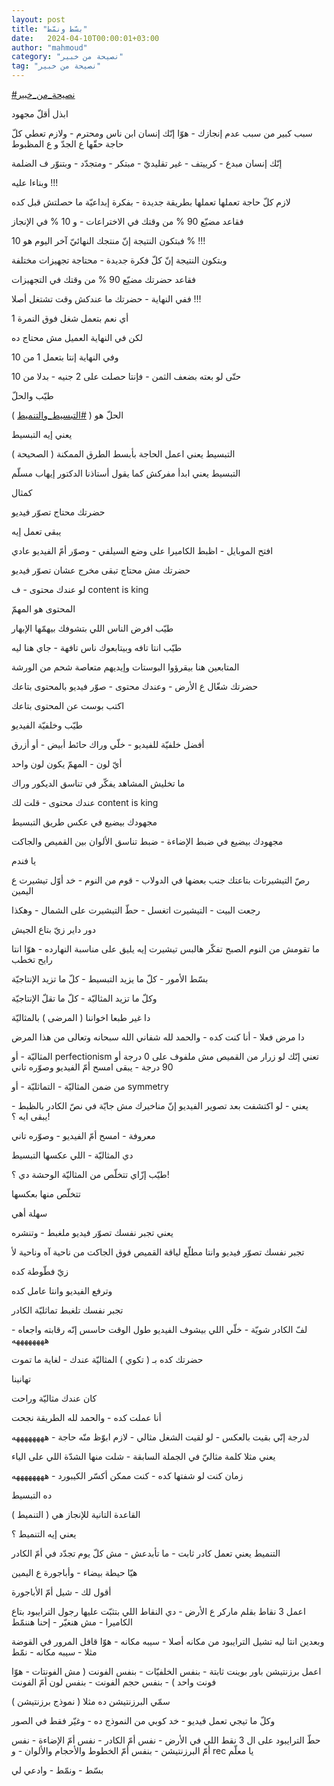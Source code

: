 ```yaml
---
layout: post
title: "بسّط ونمّط"
date:   2024-04-10T00:00:01+03:00
author: "mahmoud"
category: "نصيحة من خبير"
tag: "نصيحة من خبير"
---
```



[<u>\#نصيحة\_من\_خبير</u>](https://www.facebook.com/hashtag/%D9%86%D8%B5%D9%8A%D8%AD%D8%A9_%D9%85%D9%86_%D8%AE%D8%A8%D9%8A%D8%B1?__eep__=6&__cft__%5b0%5d=AZUSo2L7DOz5961hv3MDlu5NZthWLl-XYzfNidRKr9DCP6VyEwPPBjynTTKXpSvh8GhaW1T36FOSY4FTW9CUdQlKt0n7lu1nUFoOUqyxUuIJOZipUlvSrxhf-FGqBB6JCpR0h7cXbE92kUXBB3Mg_QXMpdDY4SYJpreMIbEvKuGYBw&__tn__=*NK-R)




ابذل أقلّ مجهود




سبب كبير من سبب عدم إنجازك - هوّا إنّك إنسان ابن ناس
ومحترم - ولازم تعطي كلّ حاجة حقّها ع الجدّ و ع المظبوط

إنّك إنسان مبدع - كرييتف - غير تقليديّ - مبتكر - ومتجدّد -
وبتنوّر ف الضلمة




وبناءا عليه !!!

لازم كلّ حاجة تعملها تعملها بطريقة جديدة - بفكرة إبداعيّة
ما حصلتش قبل كده

فقاعد مضيّع 90 % من وقتك في الاختراعات - و 10 % في
الإنجاز

فبتكون النتيجة إنّ منتجك النهائيّ آخر اليوم هو 10 %
!!!




وبتكون النتيجة إنّ كلّ فكرة جديدة - محتاجة تجهيزات
مختلفة

فقاعد حضرتك مضيّع 90 % من وقتك في التجهيزات

ففي النهاية - حضرتك ما عندكش وقت تشتغل أصلا !!!




أي نعم بتعمل شغل فوق النمرة 1

لكن في النهاية العميل مش محتاج ده

وفي النهاية إنتا بتعمل 1 من 10

حتّى لو بعته بضعف الثمن - فإنتا حصلت على 2 جنيه - بدلا من
10




طيّب والحلّ

الحلّ هو (
[<u>\#التبسيط\_والتنميط</u>](https://www.facebook.com/hashtag/%D8%A7%D9%84%D8%AA%D8%A8%D8%B3%D9%8A%D8%B7_%D9%88%D8%A7%D9%84%D8%AA%D9%86%D9%85%D9%8A%D8%B7?__eep__=6&__cft__%5b0%5d=AZUSo2L7DOz5961hv3MDlu5NZthWLl-XYzfNidRKr9DCP6VyEwPPBjynTTKXpSvh8GhaW1T36FOSY4FTW9CUdQlKt0n7lu1nUFoOUqyxUuIJOZipUlvSrxhf-FGqBB6JCpR0h7cXbE92kUXBB3Mg_QXMpdDY4SYJpreMIbEvKuGYBw&__tn__=*NK-R)
)




يعني إيه التبسيط

التبسيط يعني اعمل الحاجة بأبسط الطرق الممكنة (
الصحيحة )

التبسيط يعني ابدأ مفركش كما يقول أستاذنا الدكتور إيهاب
مسلّم




كمثال

حضرتك محتاج تصوّر فيديو

يبقى تعمل إيه

افتح الموبايل - اظبط الكاميرا على وضع السيلفي - وصوّر أمّ
الفيديو عادي




حضرتك مش محتاج تبقى مخرج عشان تصوّر فيديو

لو عندك محتوى - ف content is king

المحتوى هو المهمّ




طيّب افرض الناس اللي بتشوفك بيهمّها الإبهار

طيّب انتا تافه وبيتابعوك ناس تافهة - جاي هنا ليه

المتابعين هنا بيقرؤوا البوستات وإيديهم متعاصة شحم من
الورشة




حضرتك شغّال ع الأرض - وعندك محتوى - صوّر فيديو بالمحتوى
بتاعك

اكتب بوست عن المحتوى بتاعك




طيّب وخلفيّة الفيديو

أفضل خلفيّة للفيديو - خلّي وراك حائط أبيض - أو أزرق

أيّ لون - المهمّ يكون لون واحد

ما تخليش المشاهد يفكّر في تناسق الديكور وراك

عندك محتوى - قلت لك content is king




مجهودك بيضيع في عكس طريق التبسيط

مجهودك بيضيع في ضبط الإضاءة - ضبط تناسق الألوان بين
القميص والجاكت

يا فندم

رصّ التيشيرتات بتاعتك جنب بعضها في الدولاب - قوم من
النوم - خد أوّل تيشيرت ع اليمين

رجعت البيت - التيشيرت اتغسل - حطّ التيشيرت على الشمال -
وهكذا

دور داير زيّ بتاع الجيش




ما تقومش من النوم الصبح تفكّر هالبس تيشيرت إيه يليق على
مناسبة النهارده - هوّا انتا رايح تخطب

بسّط الأمور - كلّ ما يزيد التبسيط - كلّ ما تزيد
الإنتاجيّة

وكلّ ما تزيد المثاليّة - كلّ ما تقلّ الإنتاجيّة




دا غير طبعا اخواننا ( المرضى ) بالمثاليّة

دا مرض فعلا - أنا كنت كده - والحمد لله شفاني الله سبحانه
وتعالى من هذا المرض




المثاليّة - أو perfectionism تعني
إنّك لو زرار من القميص مش ملفوف على 0 درجة أو 90 درجة - يبقى امسح أمّ
الفيديو وصوّره تاني




من ضمن المثاليّة - التماثليّة - أو symmetry

يعني - لو اكتشفت بعد تصوير الفيديو إنّ مناخيرك مش جايّة في
نصّ الكادر بالظبط - يبقى ايه ؟!

معروفة - امسح أمّ الفيديو - وصوّره تاني




دي المثاليّة - اللي عكسها التبسيط




طيّب إزّاي تتخلّص من المثاليّة الوحشة دي ؟!

تتخلّص منها بعكسها

سهلة أهي




يعني تجبر نفسك تصوّر فيديو ملغبط - وتنشره

تجبر نفسك تصوّر فيديو وانتا مطلّع لياقة القميص فوق الجاكت
من ناحية آه وناحية لأ

زيّ فطّوطة كده

وترفع الفيديو وانتا عامل كده




تجبر نفسك تلغبط تماثليّة الكادر

لفّ الكادر شويّة - خلّي اللي بيشوف الفيديو طول الوقت حاسس
إنّه رقابته واجعاه - ههههههههه




حضرتك كده بـ ( تكوي ) المثاليّة عندك - لغاية ما
تموت

تهانينا

كان عندك مثاليّة وراحت




أنا عملت كده - والحمد لله الطريقة نجحت

لدرجة إنّي بقيت بالعكس - لو لقيت الشغل مثالي -
لازم ابوّظ منّه حاجة - ههههههههه

يعني مثلا كلمة مثاليّ في الجملة السابقة - شلت منها الشدّة
اللي على الياء

زمان كنت لو شفتها كده - كنت ممكن أكسّر الكيبورد -
ههههههههه




ده التبسيط




القاعدة التانية للإنجاز هي ( التنميط )




يعني إيه التنميط ؟




التنميط يعني تعمل كادر ثابت - ما تأبدعش - مش كلّ يوم تجدّد
في أمّ الكادر

هيّا حيطة بيضاء - وأباجورة ع اليمين




أقول لك - شيل أمّ الأباجورة




اعمل 3 نقاط بقلم ماركر ع الأرض - دي النقاط اللي بتثبّت
عليها رجول الترايبود بتاع الكاميرا - مش هنغيّر - إحنا هننمّط

وبعدين انتا ليه تشيل الترايبود من مكانه أصلا - سيبه
مكانه - هوّا قافل المرور في القوضة مثلا - سيبه مكانه - نمّط




اعمل برزنتيشن باور بوينت ثابتة - بنفس الخلفيّات - بنفس
الفونت ( مش الفونتات - هوّا فونت واحد ) - بنفس حجم الفونت - بنفس لون أمّ
الفونت

سمّي البرزنتيشن ده مثلا ( نموذج برزنتيشن )

وكلّ ما تيجي تعمل فيديو - خد كوبي من النموذج ده - وغيّر
فقط في الصور

حطّ الترايبود على ال 3 نقط اللي في الأرض - نفس أمّ
الكادر - نفس أمّ الإضاءة - نفس أمّ البرزنتيشن - بنفس أمّ الخطوط والأحجام
والألوان - و rec يا معلّم




بسّط - ونمّط - وادعي لي
